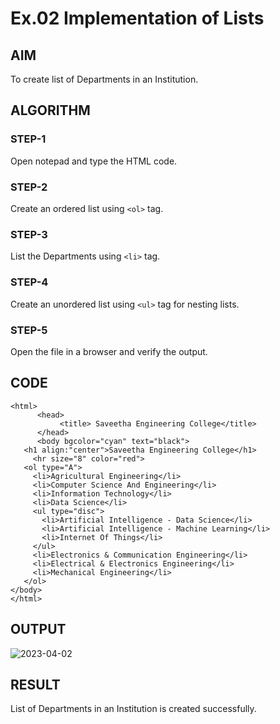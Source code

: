# Ex.02 Implementation of Lists
## AIM
  To create list of Departments in an Institution.

## ALGORITHM
### STEP-1
  Open notepad and type the HTML code.

### STEP-2
  Create an ordered list using ```<ol>``` tag.

### STEP-3
  List the Departments using ```<li>``` tag.

### STEP-4
  Create an unordered list using ```<ul>``` tag for nesting lists.

### STEP-5
  Open the file in a browser and verify the output.
  
## CODE
```
<html>
      <head>
           <title> Saveetha Engineering College</title>
      </head>
      <body bgcolor="cyan" text="black">
   <h1 align:"center">Saveetha Engineering College</h1> 
     <hr size="8" color="red">
   <ol type="A">
     <li>Agricultural Engineering</li>
     <li>Computer Science And Engineering</li>
     <li>Information Technology</li>
     <li>Data Science</li>
     <ul type="disc">
       <li>Artificial Intelligence - Data Science</li>
       <li>Artificial Intelligence - Machine Learning</li>
       <li>Internet Of Things</li>
     </ul>
     <li>Electronics & Communication Engineering</li>
     <li>Electrical & Electronics Engineering</li>
     <li>Mechanical Engineering</li>
   </ol>
</body>
</html>
```

## OUTPUT

![2023-04-02](https://user-images.githubusercontent.com/127816458/230944326-2112cd48-9266-44a5-80e9-197dea8ac436.png)





## RESULT
  List of Departments in an Institution is created successfully.
